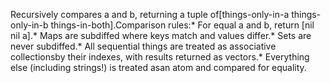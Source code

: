 Recursively compares a and b, returning a tuple of[things-only-in-a things-only-in-b things-in-both].Comparison rules:* For equal a and b, return [nil nil a].* Maps are subdiffed where keys match and values differ.* Sets are never subdiffed.* All sequential things are treated as associative collectionsby their indexes, with results returned as vectors.* Everything else (including strings!) is treated asan atom and compared for equality.